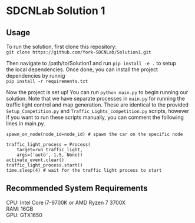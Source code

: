 # SDCNLab Solution 1
## Usage
To run the solution, first clone this repository: \
```git clone https://github.com/York-SDCNLab/Solution1.git```

Then navigate to /path/to/Solution1 and run ```pip install -e .``` to setup \
the local dependencies. Once done, you can install the project dependencies by runnig \
```pip install -r requirements.txt```

Now the project is set up! You can run ```python main.py``` to begin running our \
solution. Note that we have separate processes in ```main.py``` for running the \
traffic light control and map generation. These are identical to the provided \
```Setup_Competition.py``` and ```Traffic_Lights_competition.py``` scripts, however \
if you want to run these scripts manually, you can comment the following lines in main.py.

```
spawn_on_node(node_id=node_id) # spawn the car on the specific node
```

```
traffic_light_process = Process(
    target=run_traffic_light, 
    args=('auto', 1.5, None))
activate_event.clear()
traffic_light_process.start()
time.sleep(4) # wait for the traffic light process to start
```
## Recommended System Requirements
CPU: Intel Core i7-9700K or AMD Ryzen 7 3700X \
RAM: 16GB \
GPU: GTX1650 
